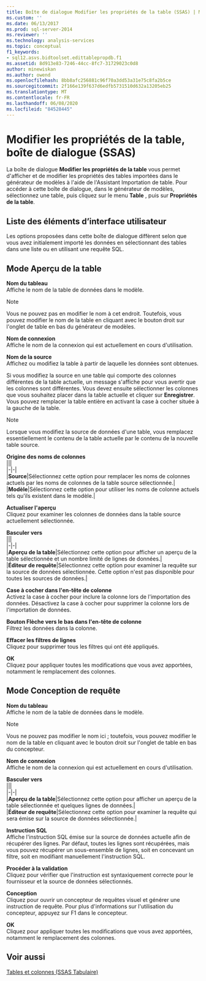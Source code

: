 ```yaml
---
title: Boîte de dialogue Modifier les propriétés de la table (SSAS) | Microsoft Docs
ms.custom: ''
ms.date: 06/13/2017
ms.prod: sql-server-2014
ms.reviewer: ''
ms.technology: analysis-services
ms.topic: conceptual
f1_keywords:
- sql12.asvs.bidtoolset.edittablepropdb.f1
ms.assetid: 8d913e83-7246-44cc-8fc7-31729023c0d8
author: minewiskan
ms.author: owend
ms.openlocfilehash: 8bb8afc256881c96f70a3dd53a31e75c8fa2b5ce
ms.sourcegitcommit: 2f166e139f637d6edfb5731510d632a13205eb25
ms.translationtype: MT
ms.contentlocale: fr-FR
ms.lasthandoff: 06/08/2020
ms.locfileid: "84528445"
---
```

# <a name="edit-table-properties-dialog-box-ssas"></a>Modifier les propriétés de la table, boîte de dialogue (SSAS)
  La boîte de dialogue **Modifier les propriétés de la table** vous permet d'afficher et de modifier les propriétés des tables importées dans le générateur de modèles à l'aide de l'Assistant Importation de table. Pour accéder à cette boîte de dialogue, dans le générateur de modèles, sélectionnez une table, puis cliquez sur le menu **Table** , puis sur **Propriétés de la table**.  
  
## <a name="ui-element-list"></a>Liste des éléments d’interface utilisateur  
 Les options proposées dans cette boîte de dialogue diffèrent selon que vous avez initialement importé les données en sélectionnant des tables dans une liste ou en utilisant une requête SQL.  
  
## <a name="table-preview-mode"></a>Mode Aperçu de la table  
 **Nom du tableau**  
 Affiche le nom de la table de données dans le modèle.  
  
> [!NOTE]  
>  Vous ne pouvez pas en modifier le nom à cet endroit. Toutefois, vous pouvez modifier le nom de la table en cliquant avec le bouton droit sur l'onglet de table en bas du générateur de modèles.  
  
 **Nom de connexion**  
 Affiche le nom de la connexion qui est actuellement en cours d'utilisation.  
  
 **Nom de la source**  
 Affichez ou modifiez la table à partir de laquelle les données sont obtenues.  
  
 Si vous modifiez la source en une table qui comporte des colonnes différentes de la table actuelle, un message s'affiche pour vous avertir que les colonnes sont différentes. Vous devez ensuite sélectionner les colonnes que vous souhaitez placer dans la table actuelle et cliquer sur **Enregistrer**. Vous pouvez remplacer la table entière en activant la case à cocher située à la gauche de la table.  
  
> [!NOTE]  
>  Lorsque vous modifiez la source de données d'une table, vous remplacez essentiellement le contenu de la table actuelle par le contenu de la nouvelle table source.  
  
 **Origine des noms de colonnes**  
 |||  
|-|-|  
|**Source**|Sélectionnez cette option pour remplacer les noms de colonnes actuels par les noms de colonnes de la table source sélectionnée.|  
|**Modèle**|Sélectionnez cette option pour utiliser les noms de colonne actuels tels qu'ils existent dans le modèle.|  
  
 **Actualiser l'aperçu**  
 Cliquez pour examiner les colonnes de données dans la table source actuellement sélectionnée.  
  
 **Basculer vers**  
 |||  
|-|-|  
|**Aperçu de la table**|Sélectionnez cette option pour afficher un aperçu de la table sélectionnée et un nombre limité de lignes de données.|  
|**Éditeur de requête**|Sélectionnez cette option pour examiner la requête sur la source de données sélectionnée. Cette option n'est pas disponible pour toutes les sources de données.|  
  
 **Case à cocher dans l'en-tête de colonne**  
 Activez la case à cocher pour inclure la colonne lors de l'importation des données. Désactivez la case à cocher pour supprimer la colonne lors de l'importation de données.  
  
 **Bouton Flèche vers le bas dans l'en-tête de colonne**  
 Filtrez les données dans la colonne.  
  
 **Effacer les filtres de lignes**  
 Cliquez pour supprimer tous les filtres qui ont été appliqués.  
  
 **OK**  
 Cliquez pour appliquer toutes les modifications que vous avez apportées, notamment le remplacement des colonnes.  
  
## <a name="query-design-mode"></a>Mode Conception de requête  
 **Nom du tableau**  
 Affiche le nom de la table de données dans le modèle.  
  
> [!NOTE]  
>  Vous ne pouvez pas modifier le nom ici ; toutefois, vous pouvez modifier le nom de la table en cliquant avec le bouton droit sur l'onglet de table en bas du concepteur.  
  
 **Nom de connexion**  
 Affiche le nom de la connexion qui est actuellement en cours d'utilisation.  
  
 **Basculer vers**  
 |||  
|-|-|  
|**Aperçu de la table**|Sélectionnez cette option pour afficher un aperçu de la table sélectionnée et quelques lignes de données.|  
|**Éditeur de requête**|Sélectionnez cette option pour examiner la requête qui sera émise sur la source de données sélectionnée.|  
  
 **Instruction SQL**  
 Affiche l'instruction SQL émise sur la source de données actuelle afin de récupérer des lignes. Par défaut, toutes les lignes sont récupérées, mais vous pouvez récupérer un sous-ensemble de lignes, soit en concevant un filtre, soit en modifiant manuellement l'instruction SQL.  
  
 **Procéder à la validation**  
 Cliquez pour vérifier que l'instruction est syntaxiquement correcte pour le fournisseur et la source de données sélectionnés.  
  
 **Conception**  
 Cliquez pour ouvrir un concepteur de requêtes visuel et générer une instruction de requête. Pour plus d'informations sur l'utilisation du concepteur, appuyez sur F1 dans le concepteur.  
  
 **OK**  
 Cliquez pour appliquer toutes les modifications que vous avez apportées, notamment le remplacement des colonnes.  
  
## <a name="see-also"></a>Voir aussi  
 [Tables et colonnes &#40;SSAS Tabulaire&#41;](tabular-models/tables-and-columns-ssas-tabular.md)  
  
  
